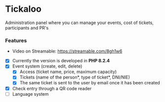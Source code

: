 # Tickaloo
 Administration panel where you can manage your events, cost of tickets, participants and PR's

### Features

- Video on Streamable: https://streamable.com/8gh1w6

- [x] Currently the version is developed in **PHP 8.2.4**
- [x] Event system (create, edit, delete)
  - [x] Access (ticket name, price, maximum capacity)
  - [x] Tickets (name of the person*, type of ticket*, DNI/NIE)
   - [x] The same ticket is sent to the user by email once it has been created
- [x] Check entry through a QR code reader
- [ ] Language system
